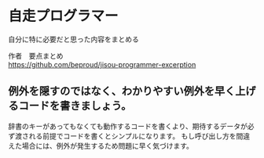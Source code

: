 # 自走プログラマー
自分に特に必要だと思った内容をまとめる  

作者　要点まとめ  
https://github.com/beproud/jisou-programmer-excerption  


## 例外を隠すのではなく、わかりやすい例外を早く上げるコードを書きましょう。

辞書のキーがあってもなくても動作するコードを書くより、期待するデータが必ず渡される前提でコードを書くとシンプルになります。 もし呼び出し方を間違えた場合には、例外が発生するため問題に早く気づけます。


